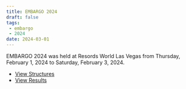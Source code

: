 ```yaml
---
title: EMBARGO 2024
draft: false
tags:
 - embargo
 - 2024
date: 2024-03-01
---
```


EMBARGO 2024 was held at Resords World Las Vegas from Thursday, February 1,
2024 to Saturday, February 3, 2024.

* [View Structures](2024+2+EMBARGO+Structures.pdf)
* [View Results](../results/2024/)
